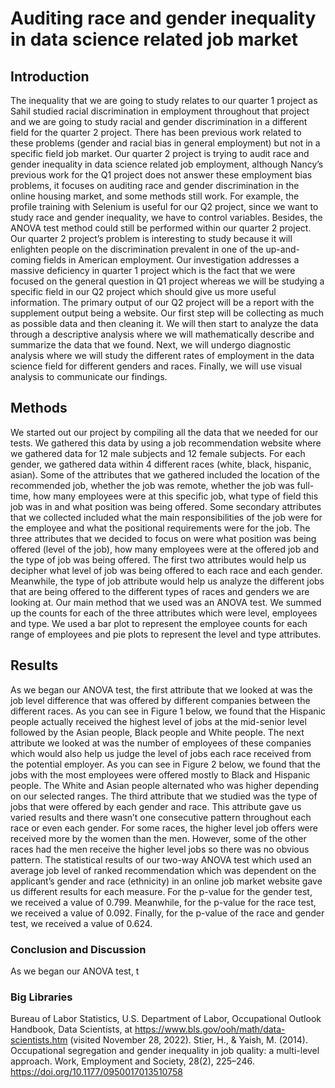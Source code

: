 # Auditing race and gender inequality in data science related job market

## Introduction

   The inequality that we are going to study relates to our quarter 1 project as Sahil studied racial discrimination in employment throughout that project and we are going to study racial and gender discrimination in a different field for the quarter 2 project. There has been previous work related to these problems (gender and racial bias in general employment) but not in a specific field job market. Our quarter 2 project is trying to audit race and gender inequality in data science related job employment, although Nancy’s previous work for the Q1 project does not answer these employment bias problems, it focuses on auditing race and gender discrimination in the online housing market, and some methods still work. For example, the profile training with Selenium is useful for our Q2 project, since we want to study race and gender inequality, we have to control variables. Besides, the ANOVA test method could still be performed within our quarter 2 project. Our quarter 2 project’s problem is interesting to study because it will enlighten people on the discrimination prevalent in one of the up-and-coming fields in American employment. Our investigation addresses a massive deficiency in quarter 1 project which is the fact that we were focused on the general question in Q1 project whereas we will be studying a specific field in our Q2 project which should give us more useful information. The primary output of our Q2 project will be a report with the supplement output being a website. Our first step will be collecting as much as possible data and then cleaning it. We will then start to analyze the data through a descriptive analysis where we will mathematically describe and summarize the data that we found. Next, we will undergo diagnostic analysis where we will study the different rates of employment in the data science field for different genders and races. Finally, we will use visual analysis to communicate our findings.

## Methods

   We started out our project by compiling all the data that we needed for our tests. We gathered this data by using a job recommendation website where we gathered data for 12 male subjects and 12 female subjects. For each gender, we gathered data within 4 different races (white, black, hispanic, asian). Some of the attributes that we gathered included the location of the recommended job, whether the job was remote, whether the job was full-time, how many employees were at this specific job, what type of field this job was in and what position was being offered. Some secondary attributes that we collected included what the main responsibilities of the job were for the employee and what the positional requirements were for the job.
	The three attributes that we decided to focus on were what position was being offered (level of the job), how many employees were at the offered job and the type of job was being offered. The first two attributes would help us decipher what level of job was being offered to each race and each gender. Meanwhile, the type of job attribute would help us analyze the different jobs that are being offered to the different types of races and genders we are looking at. 
	Our main method that we used was an ANOVA test. We summed up the counts for each of the three attributes which were level, employees and type. We used a bar plot to represent the employee counts for each range of employees and pie plots to represent the level and type attributes.

## Results

   As we began our ANOVA test, the first attribute that we looked at was the job level difference that was offered by different companies between the different races. As you can see in Figure 1 below, we found that the Hispanic people actually received the highest level of jobs at the mid-senior level followed by the Asian people, Black people and White people. 
   The next attribute we looked at was the number of employees of these companies which would also help us judge the level of jobs each race received from the potential employer. As you can see in Figure 2 below, we found that the jobs with the most employees were offered mostly to Black and Hispanic people. The White and Asian people alternated who was higher depending on our selected ranges.
   The third attribute that we studied was the type of jobs that were offered by each gender and race. This attribute gave us varied results and there wasn’t one consecutive pattern throughout each race or even each gender. For some races, the higher level job offers were received more by the women than the men. However, some of the other races had the men receive the higher level jobs so there was no obvious pattern.
   The statistical results of our two-way ANOVA test which used an average job level of ranked recommendation which was dependent on the applicant’s gender and race (ethnicity) in an online job market website gave us different results for each measure. For the p-value for the gender test, we received a value of 0.799. Meanwhile, for the p-value for the race test, we received a value of 0.092. Finally, for the p-value of the race and gender test, we received a value of 0.624.

### Conclusion and Discussion

 As we began our ANOVA test, t
	
### Big Libraries

Bureau of Labor Statistics, U.S. Department of Labor, Occupational Outlook Handbook, Data Scientists,
at https://www.bls.gov/ooh/math/data-scientists.htm (visited November 28, 2022).
Stier, H., & Yaish, M. (2014). Occupational segregation and gender inequality in job quality: a multi-level approach. Work, Employment and Society, 28(2), 225–246. https://doi.org/10.1177/0950017013510758
